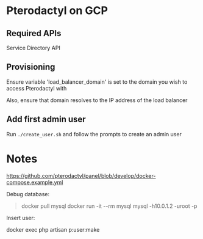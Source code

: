 # Pterodactyl on GCP

## Required APIs

Service Directory API

## Provisioning

Ensure variable 'load_balancer_domain' is set to the domain you wish to access Pterodactyl with

Also, ensure that domain resolves to the IP address of the load balancer

## Add first admin user

Run `./create_user.sh` and follow the prompts to create an admin user

# Notes

https://github.com/pterodactyl/panel/blob/develop/docker-compose.example.yml


Debug database:

> docker pull mysql
> docker run -it --rm mysql mysql -h10.0.1.2 -uroot -p

Insert user:

docker exec <container-id> php artisan p:user:make
